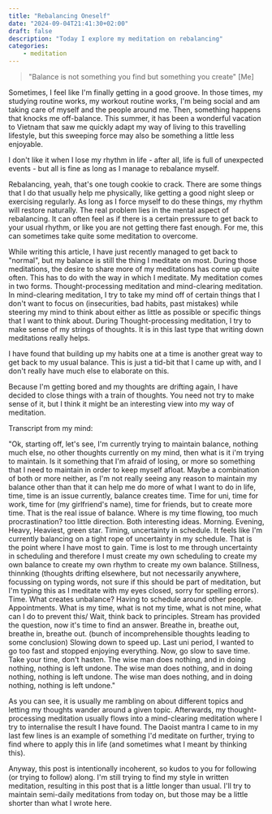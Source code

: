 ```yaml
---
title: "Rebalancing Oneself"
date: "2024-09-04T21:41:30+02:00"
draft: false
description: "Today I explore my meditation on rebalancing"
categories: 
    - meditation
---
```


> "Balance is not something you find but something you create" [Me]

Sometimes, I feel like I'm finally getting in a good groove. In those times, my studying routine works, my workout routine works, I'm being social and am taking care of myself and the people around me. Then, something happens that knocks me off-balance. This summer, it has been a wonderful vacation to Vietnam that saw me quickly adapt my way of living to this travelling lifestyle, but this sweeping force may also be something a little less enjoyable. 

I don't like it when I lose my rhythm in life - after all, life is full of unexpected events - but all is fine as long as I manage to rebalance myself. 

Rebalancing, yeah, that's one tough cookie to crack. There are some things that I do that usually help me physically, like getting a good night sleep or exercising regularly. As long as I force myself to do these things, my rhythm will restore naturally. The real problem lies in the mental aspect of rebalancing. It can often feel as if there is a certain pressure to get back to your usual rhythm, or like you are not getting there fast enough. For me, this can sometimes take quite some meditation to overcome. 

While writing this article, I have just recently managed to get back to "normal", but my balance is still the thing I meditate on most. During those meditations, the desire to share more of my meditations has come up quite often. This has to do with the way in which I meditate. My meditation comes in two forms. Thought-processing meditation and mind-clearing meditation. In mind-clearing meditation, I try to take my mind off of certain things that I don't want to focus on (insecurities, bad habits, past mistakes) while steering my mind to think about either as little as possible or specific things that I want to think about. During Thought-processing meditation, I try to make sense of my strings of thoughts. It is in this last type that writing down meditations really helps. 

I have found that building up my habits one at a time is another great way to get back to my usual balance. This is just a tid-bit that I came up with, and I don't really have much else to elaborate on this. 

Because I'm getting bored and my thoughts are drifting again, I have decided to close things with a train of thoughts. You need not try to make sense of it, but I think it might be an interesting view into my way of meditation. 

Transcript from my mind: 

"Ok, starting off, let's see, I'm currently trying to maintain balance, nothing much else, no other thoughts currently on my mind, then what is it i'm trying to maintain. Is it something that I'm afraid of losing, or more so something that I need to maintain in order to keep myself afloat. Maybe a combination of both or more neither, as I'm not really seeing any reason to maintain my balance other than that it can help me do more of what I want to do in life, time, time is an issue currently, balance creates time. Time for uni, time for work, time for (my girlfriend's name), time for friends, but to create more time. That is the real issue of balance. Where is my time flowing, too much procrastination? too little direction. Both interesting ideas. Morning. Evening, Heavy, Heaviest, green star. Timing, uncertainty in schedule. It feels like I'm currently balancing on a tight rope of uncertainty in my schedule. That is the point where I have most to gain. Time is lost to me through uncertainty in scheduling and therefore I must create my own scheduling to create my own balance to create my own rhythm to create my own balance. Stillness, thinnking (thoughts drifting elsewhere, but not necessarily anywhere, focussing on typing words, not sure if this should be part of meditation, but I'm typing this as I meditate with my eyes closed, sorry for spelling errors). Time. What creates unbalance? Having to schedule around other people. Appointments. What is my time, what is not my time, what is not mine, what can I do to prevent this/ Wait, think back to principles. Stream has provided the question, now it's time to find an answer. Breathe in, breathe out, breathe in, breathe out. (bunch of incomprehensible thoughts leading to some conclusion) Slowing down to speed up. Last uni period, I wanted to go too fast and stopped enjoying everything. Now, go slow to save time. Take your time, don't hasten. The wise man does nothing, and in doing nothing, nothing is left undone. The wise man does nothing, and in doing nothing, nothing is left undone. The wise man does nothing, and in doing nothing, nothing is left undone." 

As you can see, it is usually me rambling on about different topics and letting my thoughts wander around a given topic. Afterwards, my thought-processing meditation usually flows into a mind-clearing meditation where I try to internalise the result I have found. The Daoist mantra I came to in my last few lines is an example of something I'd meditate on further, trying to find where to apply this in life (and sometimes what I meant by thinking this).

Anyway, this post is intentionally incoherent, so kudos to you for following (or trying to follow) along. I'm still trying to find my style in written meditation, resulting in this post that is a little longer than usual. I'll try to maintain semi-daily meditations from today on, but those may be a little shorter than what I wrote here. 

